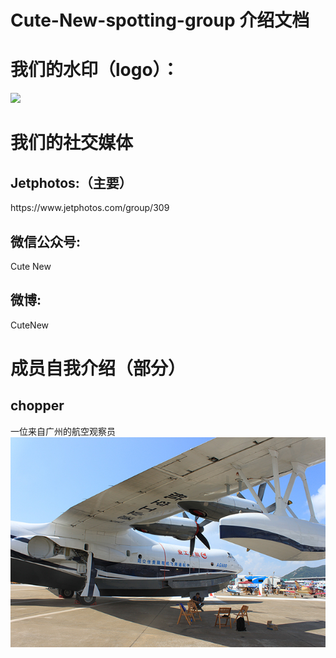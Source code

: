 # Cute-New-spotting-group 介绍文档


<h1>我们的水印（logo）：</h1>
<image src="深色水印.png">
<h1>我们的社交媒体</h1>
    <h2>Jetphotos:（主要）</h2>
    https://www.jetphotos.com/group/309
    <h2>微信公众号:</h2>
    Cute New
    <h2>微博:</h2>
    CuteNew
<h1>成员自我介绍（部分）</h1
    >
<h2>chopper</h2>
一位来自广州的航空观察员<br>
<img src='微信图片_20221216193839.jpg'>
